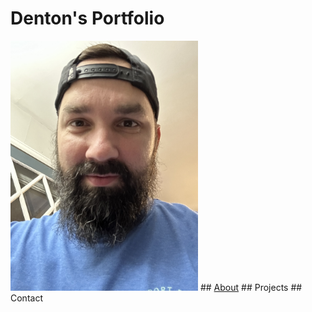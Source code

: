 # Denton's Portfolio
<img src="Images/IMG_3537.jpeg" width="300px">
## <a href="https://dentonmay.github.io/About/">About</a>
## Projects
## Contact

